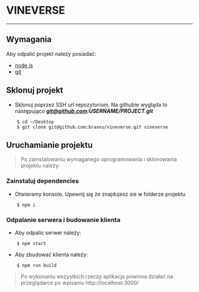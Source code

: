 # VINEVERSE
---
## Wymagania
Aby odpalić projekt należy posiadać:
- <a href="https://nodejs.org/en/download/">node js</a>
- <a href="https://git-scm.com/downloads">git</a>

## Sklonuj projekt
- Sklonuj poprzez SSH url repozytorium. Na githubie wygląda to następująco ***git@github.com:USERNAME/PROJECT.git***
```shell
    $ cd ~/Desktop
	$ git clone git@github.com:braxnu/vineverse.git vineverse
```

## Uruchamianie projektu
> Po zainstalowaniu wymaganego oprogramowania i sklonowania projektu należy:
### Zainstaluj dependencies

- Otwieramy konsole. Upewnij się że znajdujesz sie w folderze projektu
```shell
    $ npm i
```
### Odpalanie serwera i budowanie klienta
- Aby odpalic serwer należy:
```shell
    $ npm start
```
- Aby zbudować klienta należy:
```shell
    $ npm run build
```
>Po wykonaniu wszystkich rzeczy aplikacja powinna działać na przeglądarce po wpisaniu http://localhost:3000/